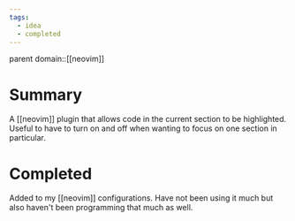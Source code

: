 ```yaml
---
tags:
  - idea
  - completed
---
```

parent domain::[[neovim]]

# Summary

A [[neovim]] plugin that allows code in the current section to be highlighted. Useful to have to turn on and off when wanting to focus on one section in particular.

# Completed
Added to my [[neovim]] configurations. Have not been using it much but also haven't been programming that much as well. 